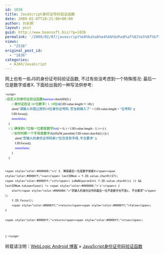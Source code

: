 ```yaml
---
id: 1836
title: JavaScript身份证号码验证函数
date: 2009-02-07T10:21:00+00:00
author: 刘长炯
layout: post
guid: http://www.beansoft.biz/?p=1836
permalink: '/2009/02/07/javascript%e8%ba%ab%e4%bb%bd%e8%af%81%e5%8f%b7%e7%a0%81%e9%aa%8c%e8%af%81%e5%87%bd%e6%95%b0/'
views:
  - "2538"
original_post_id:
  - "1836"
categories:
  - AJAX/JavaScript
---
```

网上也有一些JS的身份证号码验证函数, 不过有些没考虑到一个特殊情况: 最后一位是数字或者X. 下面给出我的一种写法供参考: 

<div>
  <pre style="font-size:8pt;overflow:visible;width:100%;color:black;line-height:12pt;font-family:consolas, &#039;background-color:#f4f4f4;border-style:none;margin:0;padding:0;">&lt;script&gt;
<span style="color:#008000;">//自定义的身份证验证函数</span><span style="color:#0000ff;">function</span> checkID(f) {
        <span style="color:#008000;">// 身份证验证 18 位数字</span><span style="color:#008000;">// 1. 18位</span><span style="color:#0000ff;">if</span>(f.ID.value.length != 18) {
        alert(<span style="color:#006080;">"请输入中国公民的18位身份证号码, 您当前输入了"</span> + f.ID.value.length + <span style="color:#006080;">"位号码"</span> );
        f.ID.focus();
        <span style="color:#0000ff;">return</span><span style="color:#0000ff;">false</span>;
    }
    <span style="color:#008000;">// 2. 确保前17位每一位都是数字</span><span style="color:#0000ff;">for</span>(i = 0; i &lt; f.ID.value.length - 1; i++) {
        <span style="color:#008000;">// 如何判断一个字母是数字</span><span style="color:#0000ff;">if</span>(isNaN( parseInt( f.ID.value.charAt(i) ) )) {
            alert(<span style="color:#006080;">"您输入的身份证号码前17位包含有字母, 不合要求"</span> );
            f.ID.focus();
            <span style="color:#0000ff;">return</span><span style="color:#0000ff;">false</span>;
        }
    }

    <span style="color:#008000;">// 3. 确保最后一位是数字或者X</span><span style="color:#0000ff;">var</span> lastIDNum = f.ID.value.charAt(17);
    <span style="color:#0000ff;">if</span>( isNaN(parseInt( f.ID.value.charAt(i) )) &&  lastIDNum.toLowerCase() != <span style="color:#006080;">'x'</span>) {
        alert(<span style="color:#006080;">"您输入的身份证号码最后一位不是数字也不是x, 不合要求"</span> );
        f.ID.focus();
        <span style="color:#0000ff;">return</span><span style="color:#0000ff;">false</span>;
    }

    <span style="color:#0000ff;">return</span><span style="color:#0000ff;">true</span>;
}
&lt;/script&gt;</pre>
</div>

转载请注明：[WebLogic Android 博客](http://www.beansoft.biz) &raquo; [JavaScript身份证号码验证函数](http://www.beansoft.biz/2009/02/07/javascript%e8%ba%ab%e4%bb%bd%e8%af%81%e5%8f%b7%e7%a0%81%e9%aa%8c%e8%af%81%e5%87%bd%e6%95%b0/)